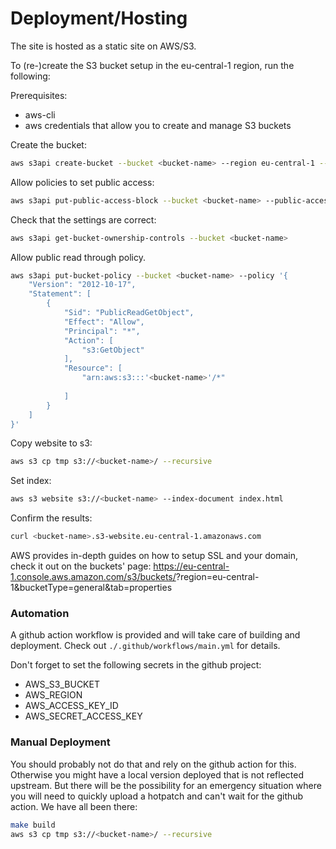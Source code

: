 # Deployment/Hosting

The site is hosted as a static site on AWS/S3.

To (re-)create the S3 bucket setup in the eu-central-1 region, run the following:

Prerequisites:

- aws-cli
- aws credentials that allow you to create and manage S3 buckets

Create the bucket:

```bash
aws s3api create-bucket --bucket <bucket-name> --region eu-central-1 --create-bucket-configuration LocationConstraint=eu-central-1
```

Allow policies to set public access:

```bash
aws s3api put-public-access-block --bucket <bucket-name> --public-access-block-configuration "BlockPublicPolicy=false"
```

Check that the settings are correct:

```bash
aws s3api get-bucket-ownership-controls --bucket <bucket-name>
```

Allow public read through policy.

```bash
aws s3api put-bucket-policy --bucket <bucket-name> --policy '{
    "Version": "2012-10-17",
    "Statement": [
        {
            "Sid": "PublicReadGetObject",
            "Effect": "Allow",
            "Principal": "*",
            "Action": [
                "s3:GetObject"
            ],
            "Resource": [
                "arn:aws:s3:::'<bucket-name>'/*"
 
            ]
        }
    ]
}'
```

Copy website to s3:

```bash
aws s3 cp tmp s3://<bucket-name>/ --recursive
```

Set index:

```bash
aws s3 website s3://<bucket-name> --index-document index.html
```

Confirm the results:

```bash
curl <bucket-name>.s3-website.eu-central-1.amazonaws.com
```

AWS provides in-depth guides on how to setup SSL and your domain, check it out on the buckets' page:
https://eu-central-1.console.aws.amazon.com/s3/buckets/<bucket-name>?region=eu-central-1&bucketType=general&tab=properties

### Automation

A github action workflow is provided and will take care of building and deployment. Check out `./.github/workflows/main.yml` for details.

Don't forget to set the following secrets in the github project:

- AWS_S3_BUCKET
- AWS_REGION
- AWS_ACCESS_KEY_ID
- AWS_SECRET_ACCESS_KEY

### Manual Deployment

You should probably not do that and rely on the github action for this. Otherwise you might have a local version deployed that is not
reflected upstream.
But there will be the possibility for an emergency situation where you will need to quickly upload a hotpatch and can't wait for the github
action. We have all been there:

```bash
make build
aws s3 cp tmp s3://<bucket-name>/ --recursive
```
